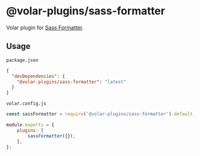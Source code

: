 # @volar-plugins/sass-formatter

Volar plugin for [Sass Formatter](https://sass-formatter.syler.de/).

## Usage

`package.json`

```json
{
  "devDependencies": {
    "@volar-plugins/sass-formatter": "latest"
  }
}
```

`volar.config.js`

```js
const sassFormatter = require('@volar-plugins/sass-formatter').default;

module.exports = {
	plugins: [
		sassFormatter({}),
	],
};
```
